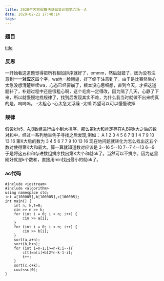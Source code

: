 ```yaml
---
title: 2020牛客寒假算法基础集训营第六场--A
date: 2020-02-21 17:48:14
tags:
---
```


### 题目
[title](https://ac.nowcoder.com/acm/contest/3007/A)

### 反思
一开始看这道题觉得把所有相加排序就好了，emmm，然后就错了，因为没有注意到**一一对应**这四个字，wa地一脸懵逼，好了终于注意到了，由于是比赛然后心太急没想清楚继续wa，心态已经要崩了，根本没心思细想，直到今天，才把这道题补了，补题过程中还是很粗心啊，这个毛病一定得改，因为隔了几天，心静了下来，所以就慢慢地找规律了，找到后发现其实不难，为什么我当时就做不出来呢真的是，呜呜呜。
-太粗心
-心太急太浮躁
-太懒
希望可以可以慢慢改掉

### 规律
假设k为5，A,B数组进行由小到大排序，那么第k大和肯定存在A,B第k大之后的数对和中，经过一系列地举例子寻找之后发现,例如：
A 1 2 3 4 5 6 7
B 1 4 7 9 10 13 16
第K大后的数为
3 4 5 6 7
7 9 10 13 16
现在地问题就转化为怎么找出这五个数对使得第K大和最大。算一算就知道数对应该是
3--16     5--10     7--7
4--13     6--9
于是将这五和和存进数组排序找出第K大个和就ok了。当然可以不排序，因为这里刚好就是k个数和，直接用min找出最小的就ok了。

### ac代码
```
#include <iostream>
#include <algorithm>
using namespace std;
int a[100005],b[100005],c[100005];
int main() {
    int n, k,t=0;
    cin >> n >> k;
    for (int i = 0; i < n; i++) {
        cin >> a[i];
    }
    for (int i = 0; i < n; i++) {
        cin >> b[i];
    }
    sort(a,a+n);
    sort(b,b+n);
    for (int i=n-1;i>=n-k;i--){
        c[t]=a[i]+b[2*n-k-1-i];
        t++;
    }
    sort(c,c+k);
    cout<<c[0];
}
```